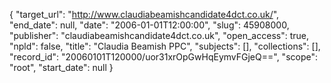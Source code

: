{
  "target_url": "http://www.claudiabeamishcandidate4dct.co.uk/", 
  "end_date": null, 
  "date": "2006-01-01T12:00:00", 
  "slug": 45908000, 
  "publisher": "claudiabeamishcandidate4dct.co.uk", 
  "open_access": true, 
  "npld": false, 
  "title": "Claudia Beamish PPC", 
  "subjects": [], 
  "collections": [], 
  "record_id": "20060101T120000/uor31xrOpGwHqEymvFGjeQ==", 
  "scope": "root", 
  "start_date": null
}

